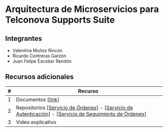 # Arquitectura de Microservicios para Telconova Supports Suite

## Integrantes

* Valentina Muñoz Rincón
* Ricardo Contreras Garzón
* Juan Felipe Escobar Rendón
  

## Recursos adicionales

|#|Recurso|
|---|---|
|1|Documentos [[link]](documentos/)|
|2|Repositorios [[Servicio de Órdenes]](https://github.com/sren97/telconova-supportsuite-workorder-service) - [[Servicio de Autenticación]](https://github.com/RickContreras/telconova-supportsuite-auth-service) - [[Servicio de Seguimiento de Órdenes]](https://github.com/RickContreras/telconova-supportsuite-tracking-service)|
|3|Video explicativo|
